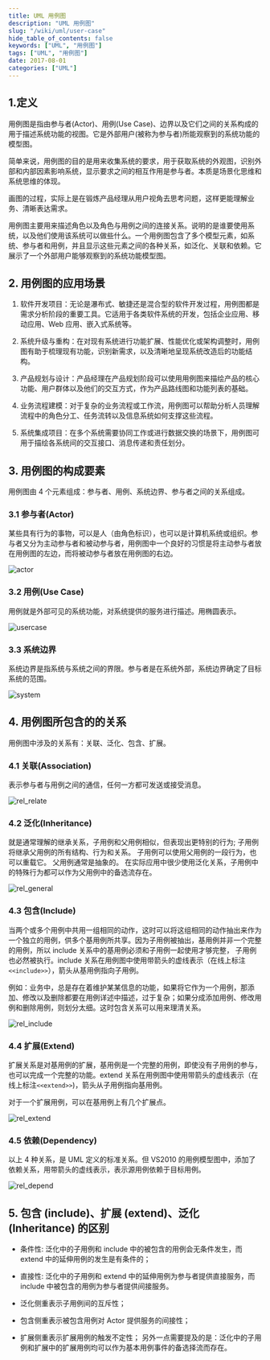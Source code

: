 ```yaml
---
title: UML 用例图
description: "UML 用例图"
slug: "/wiki/uml/user-case"
hide_table_of_contents: false
keywords: ["UML", "用例图"]
tags: ["UML", "用例图"]
date: 2017-08-01
categories: ["UML"]
---
```


## 1.定义
用例图是指由参与者(Actor)、用例(Use Case)、边界以及它们之间的关系构成的用于描述系统功能的视图。它是外部用户(被称为参与者)所能观察到的系统功能的模型图。

简单来说，用例图的目的是用来收集系统的要求，用于获取系统的外观图，识别外部和内部因素影响系统，显示要求之间的相互作用是参与者。本质是场景化思维和系统思维的体现。

画图的过程，实际上是在锻炼产品经理从用户视角去思考问题，这样更能理解业务、清晰表达需求。

用例图主要用来描述角色以及角色与用例之间的连接关系。说明的是谁要使用系统，以及他们使用该系统可以做些什么。一个用例图包含了多个模型元素，如系统、参与者和用例，并且显示这些元素之间的各种关系，如泛化、关联和依赖。它展示了一个外部用户能够观察到的系统功能模型图。


## 2. 用例图的应用场景
1. 软件开发项目：无论是瀑布式、敏捷还是混合型的软件开发过程，用例图都是需求分析阶段的重要工具。它适用于各类软件系统的开发，包括企业应用、移动应用、Web 应用、嵌入式系统等。

2. 系统升级与重构：在对现有系统进行功能扩展、性能优化或架构调整时，用例图有助于梳理现有功能，识别新需求，以及清晰地呈现系统改造后的功能结构。

3. 产品规划与设计：产品经理在产品规划阶段可以使用用例图来描绘产品的核心功能、用户群体以及他们的交互方式，作为产品路线图和功能列表的基础。

4. 业务流程建模：对于复杂的业务流程或工作流，用例图可以帮助分析人员理解流程中的角色分工、任务流转以及信息系统如何支撑这些流程。

5. 系统集成项目：在多个系统需要协同工作或进行数据交换的场景下，用例图可用于描绘各系统间的交互接口、消息传递和责任划分。

## 3. 用例图的构成要素

用例图由 4 个元素组成：参与者、用例、系统边界、参与者之间的关系组成。

### 3.1 参与者(Actor)
某些具有行为的事物，可以是人（由角色标识），也可以是计算机系统或组织。参与者又分为主动参与者和被动参与者，用例图中一个良好的习惯是将主动参与者放在用例图的左边，而将被动参与者放在用例图的右边。

![actor](img/actor.png)

### 3.2 用例(Use Case)
用例就是外部可见的系统功能，对系统提供的服务进行描述。用椭圆表示。

![usercase](img/usercase.png)

### 3.3 系统边界
系统边界是指系统与系统之间的界限。参与者是在系统外部，系统边界确定了目标系统的范围。

![system](img/system.png)


## 4. 用例图所包含的的关系
用例图中涉及的关系有：关联、泛化、包含、扩展。

### 4.1 关联(Association)

表示参与者与用例之间的通信，任何一方都可发送或接受消息。

[箭头指向]: 无箭头，将参与者与用例相连接，指向消息接收方

![rel_relate](img/rel_relate.png)

### 4.2 泛化(Inheritance)
就是通常理解的继承关系，子用例和父用例相似，但表现出更特别的行为;
子用例将继承父用例的所有结构、行为和关系。
子用例可以使用父用例的一段行为，也可以重载它。
父用例通常是抽象的。
在实际应用中很少使用泛化关系，子用例中的特殊行为都可以作为父用例中的备选流存在。


[箭头指向]: 指向父用例
![rel_general](img/rel_general.png)


### 4.3 包含(Include)
当两个或多个用例中共用一组相同的动作，这时可以将这组相同的动作抽出来作为一个独立的用例，供多个基用例所共享。因为子用例被抽出，基用例并非一个完整的用例，所以 include 关系中的基用例必须和子用例一起使用才够完整，
子用例也必然被执行。include 关系在用例图中使用带箭头的虚线表示（在线上标注`<<include>>`），箭头从基用例指向子用例。

例如：业务中，总是存在着维护某某信息的功能，如果将它作为一个用例，那添加、修改以及删除都要在用例详述中描述，过于复杂；如果分成添加用例、修改用例和删除用例，则划分太细。这时包含关系可以用来理清关系。

[箭头指向]: 指向分解出来的功能用例

![rel_include](img/rel_include.png)

### 4.4 扩展(Extend)
扩展关系是对基用例的扩展，基用例是一个完整的用例，即使没有子用例的参与，也可以完成一个完整的功能。extend 关系在用例图中使用带箭头的虚线表示（在线上标注`<<extend>>`)，箭头从子用例指向基用例。

对于一个扩展用例，可以在基用例上有几个扩展点。

[箭头指向]: 指向基础用例

![rel_extend](img/rel_extend.png)

### 4.5 依赖(Dependency)

以上 4 种关系，是 UML 定义的标准关系。但 VS2010 的用例模型图中，添加了依赖关系，用带箭头的虚线表示，表示源用例依赖于目标用例。

[箭头指向]: 指向被依赖项

![rel_depend](img/rel_depend.png)


## 5. 包含 (include)、扩展 (extend)、泛化 (Inheritance) 的区别
+ 条件性: 泛化中的子用例和 include 中的被包含的用例会无条件发生，而 extend 中的延伸用例的发生是有条件的；
+ 直接性: 泛化中的子用例和 extend 中的延伸用例为参与者提供直接服务，而 include 中被包含的用例为参与者提供间接服务。

+ 泛化侧重表示子用例间的互斥性；
+ 包含侧重表示被包含用例对 Actor 提供服务的间接性；
+ 扩展侧重表示扩展用例的触发不定性；
另外一点需要提及的是：泛化中的子用例和扩展中的扩展用例均可以作为基本用例事件的备选择流而存在。




